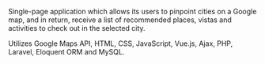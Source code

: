 Single-page application which allows its users to pinpoint cities on a Google map, and in return, receive a list of recommended places, vistas and activities to check out in the selected city.

Utilizes Google Maps API, HTML, CSS, JavaScript, Vue.js, Ajax, PHP, Laravel, Eloquent ORM and MySQL.
